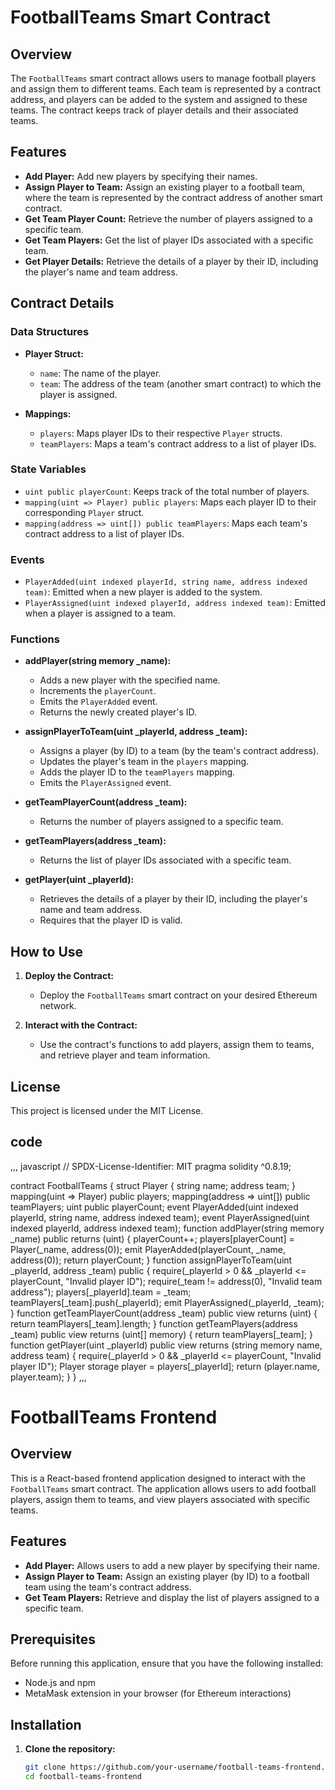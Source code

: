 # FootballTeams Smart Contract

## Overview

The `FootballTeams` smart contract allows users to manage football players and assign them to different teams. Each team is represented by a contract address, and players can be added to the system and assigned to these teams. The contract keeps track of player details and their associated teams.

## Features

- **Add Player:** Add new players by specifying their names.
- **Assign Player to Team:** Assign an existing player to a football team, where the team is represented by the contract address of another smart contract.
- **Get Team Player Count:** Retrieve the number of players assigned to a specific team.
- **Get Team Players:** Get the list of player IDs associated with a specific team.
- **Get Player Details:** Retrieve the details of a player by their ID, including the player's name and team address.

## Contract Details

### Data Structures

- **Player Struct:**
  - `name`: The name of the player.
  - `team`: The address of the team (another smart contract) to which the player is assigned.

- **Mappings:**
  - `players`: Maps player IDs to their respective `Player` structs.
  - `teamPlayers`: Maps a team's contract address to a list of player IDs.

### State Variables

- `uint public playerCount`: Keeps track of the total number of players.
- `mapping(uint => Player) public players`: Maps each player ID to their corresponding `Player` struct.
- `mapping(address => uint[]) public teamPlayers`: Maps each team's contract address to a list of player IDs.

### Events

- `PlayerAdded(uint indexed playerId, string name, address indexed team)`: Emitted when a new player is added to the system.
- `PlayerAssigned(uint indexed playerId, address indexed team)`: Emitted when a player is assigned to a team.

### Functions

- **addPlayer(string memory _name):**
  - Adds a new player with the specified name.
  - Increments the `playerCount`.
  - Emits the `PlayerAdded` event.
  - Returns the newly created player's ID.

- **assignPlayerToTeam(uint _playerId, address _team):**
  - Assigns a player (by ID) to a team (by the team's contract address).
  - Updates the player's team in the `players` mapping.
  - Adds the player ID to the `teamPlayers` mapping.
  - Emits the `PlayerAssigned` event.

- **getTeamPlayerCount(address _team):**
  - Returns the number of players assigned to a specific team.

- **getTeamPlayers(address _team):**
  - Returns the list of player IDs associated with a specific team.

- **getPlayer(uint _playerId):**
  - Retrieves the details of a player by their ID, including the player's name and team address.
  - Requires that the player ID is valid.

## How to Use

1. **Deploy the Contract:**
   - Deploy the `FootballTeams` smart contract on your desired Ethereum network.

2. **Interact with the Contract:**
   - Use the contract's functions to add players, assign them to teams, and retrieve player and team information.

## License

This project is licensed under the MIT License.

## code 

,,, javascript
// SPDX-License-Identifier: MIT
pragma solidity ^0.8.19;

contract FootballTeams {
    struct Player {
        string name;
        address team;
    }
    mapping(uint => Player) public players;
    mapping(address => uint[]) public teamPlayers;
    uint public playerCount;
    event PlayerAdded(uint indexed playerId, string name, address indexed team);
    event PlayerAssigned(uint indexed playerId, address indexed team);
    function addPlayer(string memory _name) public returns (uint) {
        playerCount++;
        players[playerCount] = Player(_name, address(0));
        emit PlayerAdded(playerCount, _name, address(0));
        return playerCount;
    }
    function assignPlayerToTeam(uint _playerId, address _team) public {
        require(_playerId > 0 && _playerId <= playerCount, "Invalid player ID");
        require(_team != address(0), "Invalid team address");
        players[_playerId].team = _team;
        teamPlayers[_team].push(_playerId);
        emit PlayerAssigned(_playerId, _team);
    }
    function getTeamPlayerCount(address _team) public view returns (uint) {
        return teamPlayers[_team].length;
    }
    function getTeamPlayers(address _team) public view returns (uint[] memory) {
        return teamPlayers[_team];
    }
    function getPlayer(uint _playerId) public view returns (string memory name, address team) {
        require(_playerId > 0 && _playerId <= playerCount, "Invalid player ID");
        Player storage player = players[_playerId];
        return (player.name, player.team);
    }
}
,,,



# FootballTeams Frontend

## Overview

This is a React-based frontend application designed to interact with the `FootballTeams` smart contract. The application allows users to add football players, assign them to teams, and view players associated with specific teams.

## Features

- **Add Player:** Allows users to add a new player by specifying their name.
- **Assign Player to Team:** Assign an existing player (by ID) to a football team using the team's contract address.
- **Get Team Players:** Retrieve and display the list of players assigned to a specific team.

## Prerequisites

Before running this application, ensure that you have the following installed:

- Node.js and npm
- MetaMask extension in your browser (for Ethereum interactions)

## Installation

1. **Clone the repository:**

   ```bash
   git clone https://github.com/your-username/football-teams-frontend.git
   cd football-teams-frontend


